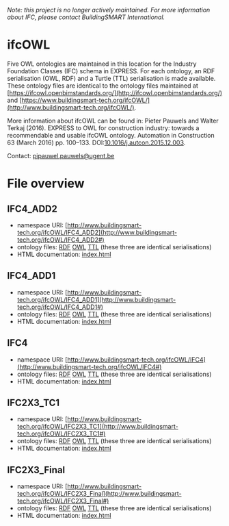 *Note: this project is no longer actively maintained. For more information about IFC, please contact BuildingSMART International.*


# ifcOWL
Five OWL ontologies are maintained in this location for the Industry Foundation Classes (IFC) schema in EXPRESS. For each ontology, an RDF serialisation (OWL, RDF) and a Turtle (TTL) serialisation is made available. These ontology files are identical to the ontology files maintained at [https://ifcowl.openbimstandards.org/](http://ifcowl.openbimstandards.org/) and [https://www.buildingsmart-tech.org/ifcOWL/](http://www.buildingsmart-tech.org/ifcOWL/).

More information about ifcOWL can be found in: Pieter Pauwels and Walter Terkaj (2016). EXPRESS to OWL for construction industry: towards a recommendable and usable ifcOWL ontology. Automation in Construction 63 (March 2016) pp. 100–133. DOI:[10.1016/j.autcon.2015.12.003](http://dx.doi.org/10.1016/j.autcon.2015.12.003).

Contact: [pipauwel.pauwels@ugent.be](mailto:pipauwel.pauwels@ugent.be)

# File overview

## IFC4_ADD2
* namespace URI: [http://www.buildingsmart-tech.org/ifcOWL/IFC4_ADD2](http://www.buildingsmart-tech.org/ifcOWL/IFC4_ADD2#)
* ontology files: [RDF](https://github.com/openBIMstandards/ifcOWL/blob/master/IFC4_ADD2.rdf) [OWL](https://github.com/openBIMstandards/ifcOWL/blob/master/IFC4_ADD2.owl) [TTL](https://github.com/openBIMstandards/ifcOWL/blob/master/IFC4_ADD2.ttl) (these three are identical serialisations)
* HTML documentation: [index.html](https://github.com/openBIMstandards/ifcOWL/blob/master/IFC4_ADD2/index.html)

## IFC4_ADD1
* namespace URI: [http://www.buildingsmart-tech.org/ifcOWL/IFC4_ADD1](http://www.buildingsmart-tech.org/ifcOWL/IFC4_ADD1#)
* ontology files: [RDF](https://github.com/openBIMstandards/ifcOWL/blob/master/IFC4_ADD1.rdf) [OWL](https://github.com/openBIMstandards/ifcOWL/blob/master/IFC4_ADD1.owl) [TTL](https://github.com/openBIMstandards/ifcOWL/blob/master/IFC4_ADD1.ttl) (these three are identical serialisations)
* HTML documentation: [index.html](https://github.com/openBIMstandards/ifcOWL/blob/master/IFC4_ADD1/index.html)

## IFC4
* namespace URI: [http://www.buildingsmart-tech.org/ifcOWL/IFC4](http://www.buildingsmart-tech.org/ifcOWL/IFC4#)
* ontology files: [RDF](https://github.com/openBIMstandards/ifcOWL/blob/master/IFC4.rdf) [OWL](https://github.com/openBIMstandards/ifcOWL/blob/master/IFC4.owl) [TTL](https://github.com/openBIMstandards/ifcOWL/blob/master/IFC4.ttl) (these three are identical serialisations)
* HTML documentation: [index.html](https://github.com/openBIMstandards/ifcOWL/blob/master/IFC4/index.html)

## IFC2X3_TC1
* namespace URI: [http://www.buildingsmart-tech.org/ifcOWL/IFC2X3_TC1](http://www.buildingsmart-tech.org/ifcOWL/IFC2X3_TC1#)
* ontology files: [RDF](https://github.com/openBIMstandards/ifcOWL/blob/master/IFC2X3_TC1.rdf) [OWL](https://github.com/openBIMstandards/ifcOWL/blob/master/IFC2X3_TC1.owl) [TTL](https://github.com/openBIMstandards/ifcOWL/blob/master/IFC2X3_TC1.ttl) (these three are identical serialisations)
* HTML documentation: [index.html](https://github.com/openBIMstandards/ifcOWL/blob/master/IFC2X3_TC1/index.html)

## IFC2X3_Final
* namespace URI: [http://www.buildingsmart-tech.org/ifcOWL/IFC2X3_Final](http://www.buildingsmart-tech.org/ifcOWL/IFC2X3_Final#)
* ontology files: [RDF](https://github.com/openBIMstandards/ifcOWL/blob/master/IFC2X3_Final.rdf) [OWL](https://github.com/openBIMstandards/ifcOWL/blob/master/IFC2X3_Final.owl) [TTL](https://github.com/openBIMstandards/ifcOWL/blob/master/IFC2X3_Final.ttl) (these three are identical serialisations)
* HTML documentation: [index.html](https://github.com/openBIMstandards/ifcOWL/blob/master/IFC2X3_Final/index.html)

